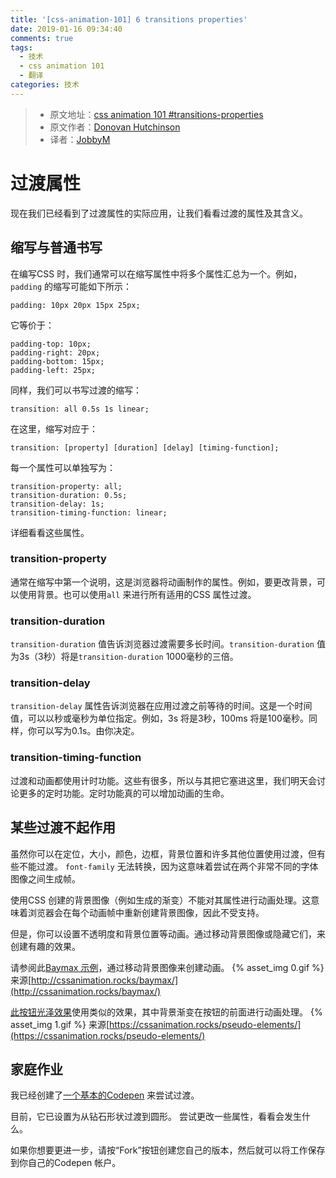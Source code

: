 ```yaml
---
title: '[css-animation-101] 6 transitions properties'
date: 2019-01-16 09:34:40
comments: true
tags:
  - 技术
  - css animation 101
  - 翻译
categories: 技术
---
```


> * 原文地址：[css animation 101 #transitions-properties](https://cssanimation.rocks/css-animation-101/#transitions-properties)
> * 原文作者：[Donovan Hutchinson](https://cssanimation.rocks/)
> * 译者：[JobbyM](https://github.com/JobbyM)

# 过渡属性
现在我们已经看到了过渡属性的实际应用，让我们看看过渡的属性及其含义。

<!--more-->

## 缩写与普通书写
在编写CSS 时，我们通常可以在缩写属性中将多个属性汇总为一个。例如，`padding` 的缩写可能如下所示：
```
padding: 10px 20px 15px 25px;
```
它等价于：
```
padding-top: 10px;
padding-right: 20px;
padding-bottom: 15px;
padding-left: 25px;
```
同样，我们可以书写过渡的缩写：
```
transition: all 0.5s 1s linear;
```
在这里，缩写对应于：
```
transition: [property] [duration] [delay] [timing-function];
```
每一个属性可以单独写为：
```
transition-property: all;
transition-duration: 0.5s;
transition-delay: 1s;
transition-timing-function: linear;
```
详细看看这些属性。

### transition-property
通常在缩写中第一个说明，这是浏览器将动画制作的属性。例如，要更改背景，可以使用背景。也可以使用`all` 来进行所有适用的CSS 属性过渡。

### transition-duration
`transition-duration` 值告诉浏览器过渡需要多长时间。`transition-duration` 值为3s（3秒）将是`transition-duration` 1000毫秒的三倍。

### transition-delay
`transition-delay` 属性告诉浏览器在应用过渡之前等待的时间。这是一个时间值，可以以秒或毫秒为单位指定。例如，3s 将是3秒，100ms 将是100毫秒。同样，你可以写为0.1s。由你决定。

### transition-timing-function
过渡和动画都使用计时功能。这些有很多，所以与其把它塞进这里，我们明天会讨论更多的定时功能。定时功能真的可以增加动画的生命。

## 某些过渡不起作用
虽然你可以在定位，大小，颜色，边框，背景位置和许多其他位置使用过渡，但有些不能过渡。 `font-family` 无法转换，因为这意味着尝试在两个非常不同的字体图像之间生成帧。

使用CSS 创建的背景图像（例如生成的渐变）不能对其属性进行动画处理。这意味着浏览器会在每个动画帧中重新创建背景图像，因此不受支持。

但是，你可以设置不透明度和背景位置等动画。通过移动背景图像或隐藏它们，来创建有趣的效果。

请参阅此[Baymax 示例](http://cssanimation.rocks/baymax/)，通过移动背景图像来创建动画。
{% asset_img 0.gif %}
来源[http://cssanimation.rocks/baymax/](http://cssanimation.rocks/baymax/)

[此按钮光泽效果](https://cssanimation.rocks/pseudo-elements/)使用类似的效果，其中背景渐变在按钮的前面进行动画处理。
{% asset_img 1.gif %}
来源[https://cssanimation.rocks/pseudo-elements/](https://cssanimation.rocks/pseudo-elements/)

## 家庭作业
我已经创建了[一个基本的Codepen](http://codepen.io/donovanh/pen/NPYNGa?editors=110) 来尝试过渡。

目前，它已设置为从钻石形状过渡到圆形。 尝试更改一些属性，看看会发生什么。

如果你想要更进一步，请按“Fork”按钮创建您自己的版本，然后就可以将工作保存到你自己的Codepen 帐户。
